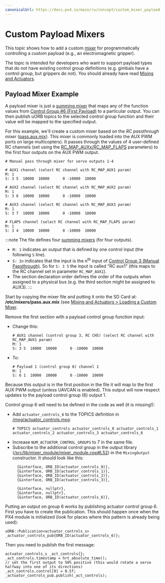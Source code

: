 ```yaml
---
canonicalUrl: https://docs.px4.io/main/ru/concept/custom_mixer_payload
---
```


# Custom Payload Mixers

This topic shows how to add a custom [mixer](../concept/mixing.md) for programmatically controlling a custom payload (e.g., an electromagnetic gripper).

The topic is intended for developers who want to support payload types that do not have existing control group definitions (e.g. gimbals have a control group, but grippers do not). You should already have read [Mixing and Actuators](../concept/mixing.md).


## Payload Mixer Example

A payload mixer is just a [summing mixer](../concept/mixing.md#summing_mixer) that maps any of the function values from [Control Group #6 (First Payload)](../concept/mixing.md#control_group_6) to a particular output. You can then publish uORB topics to the selected control group function and their value will be mapped to the specified output.

For this example, we'll create a custom mixer based on the *RC passthrough mixer* ([pass.aux.mix](https://github.com/PX4/PX4-Autopilot/blob/master/ROMFS/px4fmu_common/mixers/pass.aux.mix)). This mixer is commonly loaded into the AUX PWM ports on large multicopters). It passes through the values of 4 user-defined RC channels (set using the [RC_MAP_AUXx/RC_MAP_FLAPS](../advanced_config/parameter_reference.md#RC_MAP_AUX1) parameters) to the first four outputs on the AUX PWM output.

```
# Manual pass through mixer for servo outputs 1-4

# AUX1 channel (select RC channel with RC_MAP_AUX1 param)
M: 1
S: 3 5  10000  10000      0 -10000  10000

# AUX2 channel (select RC channel with RC_MAP_AUX2 param)
M: 1
S: 3 6  10000  10000      0 -10000  10000

# AUX3 channel (select RC channel with RC_MAP_AUX3 param)
M: 1
S: 3 7  10000  10000      0 -10000  10000

# FLAPS channel (select RC channel with RC_MAP_FLAPS param)
M: 1
S: 3 4  10000  10000      0 -10000  10000
```

:::note
The file defines four [summing mixers](../concept/mixing.md#summing_mixer) (for four outputs).
- `M: 1` indicates an output that is defined by one control input (the following `S` line).
- `S: 3`_`n`_ indicates that the input is the n<sup>th</sup> input of [Control Group 3 (Manual Passthrough)](../concept/mixing.md#control-group-3-manual-passthrough). So for `S: 3 5` the input is called "RC aux1" (this maps to the RC channel set in parameter `RC_MAP_AUX1`).
- The section declaration order defines the order of the outputs when assigned to a physical bus (e.g. the third section might be assigned to AUX3).
:::

Start by copying the mixer file and putting it onto the SD Card at: **/etc/mixers/pass.aux.mix** (see [Mixing and Actuators > Loading a Custom Mixer](../concept/mixing.md#loading_custom_mixer).

Remove the first section with a payload control group function input:
- Change this:
  ```
  # AUX1 channel (control group 3, RC CH5) (select RC channel with RC_MAP_AUX1 param)
  M: 1
  S: 3 5  10000  10000      0 -10000  10000
  ```
- To:
  ```
  # Payload 1 (control group 6) channel 1
  M: 1
  S: 6 1  10000  10000      0 -10000  10000
  ```

Because this output is in the first position in the file it will map to the first AUX PWM output (unless UAVCAN is enabled). This output will now respect updates to the payload control group (6) output 1.

Control group 6 will need to be defined in the code as well (it is missing!):
- Add `actuator_controls_6` to the TOPICS definition in [/msg/actuator_controls.msg](https://github.com/PX4/PX4-Autopilot/blob/master/msg/actuator_controls.msg#L17):
  ```
  # TOPICS actuator_controls actuator_controls_0 actuator_controls_1 actuator_controls_2 actuator_controls_3 actuator_controls_6
  ```
- Increase `NUM_ACTUATOR_CONTROL_GROUPS` to 7 in the same file.
- Subscribe to the additional control group in the output library ([/src/lib/mixer_module/mixer_module.cpp#L52](https://github.com/PX4/PX4-Autopilot/blob/master/src/lib/mixer_module/mixer_module.cpp#L52)) in the `MixingOutput` constructor. It should look like this:
  ```
    {&interface, ORB_ID(actuator_controls_0)},
    {&interface, ORB_ID(actuator_controls_1)},
    {&interface, ORB_ID(actuator_controls_2)},
    {&interface, ORB_ID(actuator_controls_3)},
  ```
  ```
    {&interface, nullptr},
    {&interface, nullptr},
    {&interface, ORB_ID(actuator_controls_6)},
  ```

Putting an output on group 6 works by publishing actuator control group 6. First you have to create the publication. This should happen once when the PX4 module is initialized (look for places where this pattern is already being used):
```
uORB::Publication<actuator_controls_s> _actuator_controls_pub{ORB_ID(actuator_controls_6)};
```

Then you need to publish the first message:
```
actuator_controls_s _act_controls{};
_act_controls.timestamp = hrt_absolute_time();
// set the first output to 50% positive (this would rotate a servo halfway into one of its directions)
_act_controls.control[0] = 0.5f;
_actuator_controls_pub.publish(_act_controls);
```
